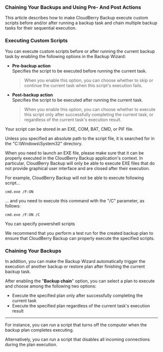 ### Chaining Your Backups and Using Pre- And Post Actions

This article describes how to make CloudBerry Backup execute custom scripts before and/or after running a backup task and chain multiple backup tasks for their sequential execution.

### Executing Custom Scripts

You can execute custom scripts before or after running the current backup task by enabling the following options in the Backup Wizard:

* **Pre-backup action**  
  Specifies the script to be executed before running the current task.

  > When you enable this option, you can choose whether to skip or continue the current task when this script's execution fails.

* **Post-backup action**  
  Specifies the script to be executed after running the current task.

  > When you enable this option, you can choose whether to execute this script only after successfully completing the current task, or regardless of the current task's execution result.

Your script can be stored in an EXE, COM, BAT, CMD, or PIF file.

Unless you specified an absolute path to the script file, it is searched for in the "C:\Windows\System32" directory.

When you need to launch an EXE file, please make sure that it can be properly executed in the CloudBerry Backup application's context. In particular, CloudBerry Backup will only be able to execute EXE files that do not provide graphical user interface and are closed after their execution.

For example, CloudBerry Backup will not be able to execute following script...

```
cmd.exe /F:ON
```

... and you need to execute this command with the "/C" parameter, as follows:

```
cmd.exe /F:ON /C
```



You can specify powershell scripts



We recommend that you perform a test run for the created backup plan to ensure that CloudBerry Backup can properly execute the specified scripts.





### Chaining Your Backups

In addition, you can make the Backup Wizard automatically trigger the execution of another backup or restore plan after finishing the current backup task.

After enabling the "**Backup chain**" option, you can select a plan to execute and choose among the following two options:

* Execute the specified plan only after successfully completing the current task
* Execute the specified plan regardless of the current task's execution result

---



For instance, you can run a script that turns off the computer when the backup plan completes executing.

Alternatively, you can run a script that disables all incoming connections during the plan execution.

